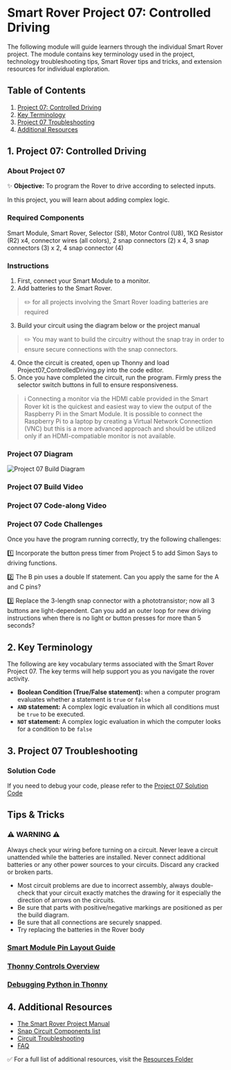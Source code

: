 # Smart Rover Project 07: Controlled Driving
The following module will guide learners through the individual Smart Rover project. The module contains key terminology used in the project, technology troubleshooting tips, Smart Rover tips and tricks, and extension resources for individual exploration.

## Table of Contents
1. [Project 07: Controlled Driving](#1-Project-07-Controlled-Driving)
2. [Key Terminology](#2-Key-Terminology)
3. [Project 07 Troubleshooting](#3-Project-07-Troubleshooting)
4. [Additional Resources](#4-Additional-Resources)

## 1. Project 07: Controlled Driving
### About Project 07
:sparkles: **Objective:** To program the Rover to drive according to selected inputs.

In this project, you will learn about adding complex logic.

### Required Components
Smart Module, Smart Rover, Selector (S8), Motor Control (U8), 1KΩ Resistor (R2) x4, connector wires (all colors), 2 snap connectors (2) x 4, 3 snap connectors (3) x 2, 4 snap connector (4)

### Instructions
1. First, connect your Smart Module to a monitor. 
2. Add batteries to the Smart Rover.
> :pencil2: for all projects involving the Smart Rover loading batteries are required
3. Build your circuit using the diagram below or the project manual
> :pencil2: You may want to build the circuitry without the snap tray in order to ensure secure connections with the snap connectors. 
4. Once the circuit is created, open up Thonny and load Project07_ControlledDriving.py into the code editor.
5. Once you have completed the circuit, run the program. Firmly press the selector switch buttons in full to ensure responsiveness.

> :information_source: Connecting a monitor via the HDMI cable provided in the Smart Rover kit is the quickest and easiest way to view the output of the Raspberry Pi in the Smart Module. It is possible to connect the Raspberry Pi to a laptop by creating a Virtual Network Connection (VNC) but this is a more advanced approach and should be utilized only if an HDMI-compatiable monitor is not available.

### Project 07 Diagram
![Project 07 Build Diagram](https://articulateusercontent.com/rise/courses/OPWIuvResEl9INY4HipVSEYrbPxCWNTG/VQDlrTntuSUHYpck.jpg)

### Project 07 Build Video
### Project 07 Code-along Video

### Project 07 Code Challenges
Once you have the program running correctly, try the following challenges:

:one: Incorporate the button press timer from Project 5 to add Simon Says to driving functions.

:two: The B pin uses a double If statement. Can you apply the same for the A and C pins?

:three: Replace the 3-length snap connector with a phototransistor; now all 3 buttons are light-dependent. Can you add an outer loop for new driving instructions when there is no light or button presses for more than 5 seconds?

## 2. Key Terminology
The following are key vocabulary terms associated with the Smart Rover Project 07.  The key terms will help support you as you navigate the rover activity. 
- **Boolean Condition (True/False statement):** when a computer program evaluates whether a statement is `true` or `false`
- **`AND` statement:** A complex logic evaluation in which all conditions must be `true` to be executed.
- **`NOT` statement:** A complex logic evaluation in which the computer looks for a condition to be `false`

## 3. Project 07 Troubleshooting

### Solution Code
If you need to debug your code, please refer to the [Project 07 Solution Code](../Resources/Solutions/Project07_ControlledDriving_Solution.py)

## Tips & Tricks
### :warning: **WARNING** :warning: 
Always check your wiring before turning on a circuit. Never leave a circuit unattended while the batteries are installed. Never connect additional batteries or any other power sources to your circuits. Discard any cracked or broken parts.
- Most circuit problems are due to incorrect assembly, always double-check that your circuit exactly matches the drawing for it especially the direction of arrows on the circuits. 
- Be sure that parts with positive/negative markings are positioned as per the build diagram.
- Be sure that all connections are securely snapped.
- Try replacing the batteries in the Rover body

### [Smart Module Pin Layout Guide](../Resources/smart-module-pinout.jpg)
### [Thonny Controls Overview](../Resources/introduction-to-raspberry-pi.pdf)
### [Debugging Python in Thonny](../Resources/introduction-to-raspberry-pi.pdf)

## 4. Additional Resources
- [The Smart Rover Project Manual](../Resources/Smart-Rover-Manual.pdf)
- [Snap Circuit Components list](../Resources/snap-circuit-components.pdf)
- [Circuit Troubleshooting](../Resources/introduction-to-electricity.pdf)
- [FAQ]()

✅ For a full list of additional resources, visit the [Resources Folder](../Resources/README.md)
